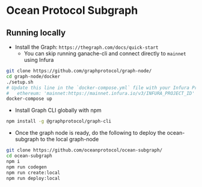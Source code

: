 # Ocean Protocol Subgraph

## Running locally
* Install the Graph: `https://thegraph.com/docs/quick-start`
  * You can skip running ganache-cli and connect directly to `mainnet` using Infura
  
```bash
git clone https://github.com/graphprotocol/graph-node/
cd graph-node/docker
./setup.sh
# Update this line in the `docker-compose.yml` file with your Infura ProjectId
#   ethereum: 'mainnet:https://mainnet.infura.io/v3/INFURA_PROJECT_ID'
docker-compose up

```

* Install Graph CLI globally with npm
```bash
npm install -g @graphprotocol/graph-cli
```

* Once the graph node is ready, do the following to deploy the ocean-subgraph to the local graph-node
```bash
git clone https://github.com/oceanprotocol/ocean-subgraph/
cd ocean-subgraph
npm i
npm run codegen
npm run create:local
npm run deploy:local

```
